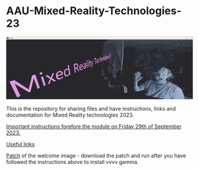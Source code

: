 # AAU-Mixed-Reality-Technologies-23
![Alt text](/img/Hello.png)

This is the repository for sharing files and have instructions, links and documentation for Mixed Reality technologies 2023.

[Important instructions forefore the module on Friday 29th of September 2023.](/docs/BeforeTheWorkshop.md)

[Useful links](/docs/UsefulLinks.md)

[Patch](/patches/Welcome.vl) of the welcome image - download the patch and run after you have followed the instructions above to install vvvv gamma.